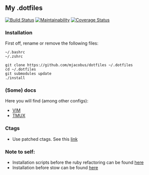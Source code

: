 My .dotfiles
--------------

[![Build Status](https://travis-ci.org/mjacobus/.dotfiles.svg?branch=master)](https://travis-ci.org/mjacobus/.dotfiles)
[![Maintainability](https://api.codeclimate.com/v1/badges/227148a60543cbdf3c49/maintainability)](https://codeclimate.com/github/mjacobus/.dotfiles/maintainability)
[![Coverage Status](https://coveralls.io/repos/github/mjacobus/.dotfiles/badge.svg?branch=master)](https://coveralls.io/github/mjacobus/.dotfiles?branch=master)


### Installation

First off, rename or remove the following files:

```
~/.bashrc
~/.zshrc
```

```
git clone https://github.com/mjacobus/dotfiles ~/.dotfiles
cd ~/.dotfiles
git submodules update
./install
```

### (Some) docs

Here you will find (among other configs):

- [VIM](vim/README.md)
- [TMUX](tmux/README.md)

### Ctags

- Use patched ctags. See this [link](https://github.com/shawncplus/phpcomplete.vim/wiki/Patched-ctags)

### Note to self:

- Installation scripts before the ruby refactoring can be found [here](https://github.com/mjacobus/.dotfiles/tree/42ee48f4b57e3d3e69e547434da20e111ddb08df/installer)
- Installation before stow can be found [here](https://github.com/mjacobus/dotfiles/tree/ed6b3a986e2551d999112134fd5d12d8434118d4)
